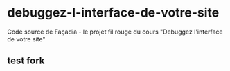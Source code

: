 # debuggez-l-interface-de-votre-site
Code source de Façadia - le projet fil rouge du cours "Debuggez l'interface de votre site"
## test fork